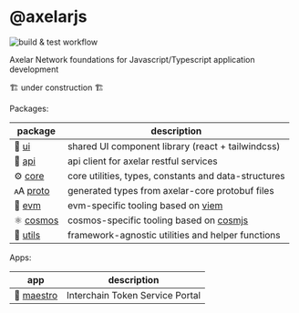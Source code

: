 # @axelarjs

![build & test workflow](https://github.com/axelarnetwork/axelarjs/actions/workflows/test.yml/badge.svg)

Axelar Network foundations for Javascript/Typescript application development

:building_construction: under construction :building_construction:

Packages:

| package                        | description                                                                 |
| ------------------------------ | --------------------------------------------------------------------------- |
| 🎨 [ui](/packages/ui)          | shared UI component library (react + tailwindcss)                           |
| 📡 [api](/packages/api)        | api client for axelar restful services                                      |
| ⚙️ [core](/packages//core)     | core utilities, types, constants and data-structures                        |
| 🗚 [proto](/packages/proto)     | generated types from axelar-core protobuf files                             |
| 🐬 [evm](/packages//evm)       | evm-specific tooling based on [viem](https://github.com/wagmi-dev/viem)     |
| ⚛️ [cosmos](/packages//cosmos) | cosmos-specific tooling based on [cosmjs](https://github.com/cosmos/cosmjs) |
| 🔧 [utils](/packages/utils)    | framework-agnostic utilities and helper functions                           |

Apps:

| app                         | description                     |
| --------------------------- | ------------------------------- |
| 🎼 [maestro](/apps/maestro) | Interchain Token Service Portal |
